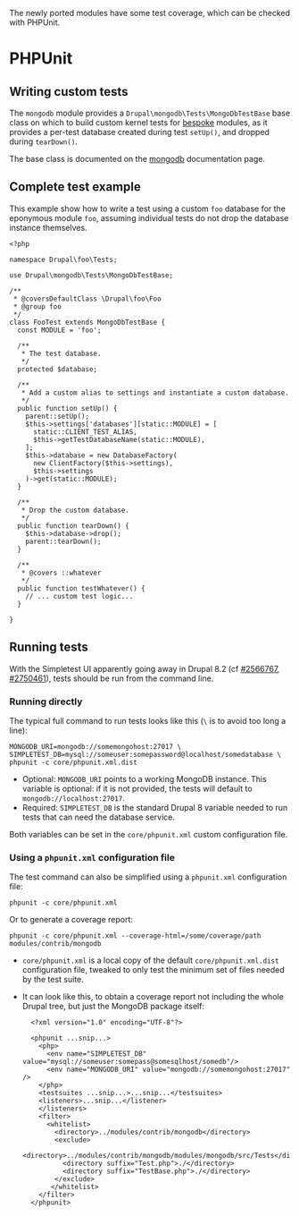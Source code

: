 The newly ported modules have some test coverage, which can be checked with
PHPUnit.

# PHPUnit
## Writing custom tests

The `mongodb` module provides a `Drupal\mongodb\Tests\MongoDbTestBase` base
class on which to build custom kernel tests for [bespoke] modules, as
it provides a per-test database created during test <code>setUp()</code>, and
dropped during <code>tearDown()</code>.

The base class is documented on the [mongodb] documentation page.


## Complete test example

This example show how to write a test using a custom `foo` database for the
eponymous module `foo`, assuming individual tests do not drop the database
instance themselves.

    <?php

    namespace Drupal\foo\Tests;

    use Drupal\mongodb\Tests\MongoDbTestBase;

    /**
     * @coversDefaultClass \Drupal\foo\Foo
     * @group foo
     */
    class FooTest extends MongoDbTestBase {
      const MODULE = 'foo';

      /**
       * The test database.
       */
      protected $database;

      /**
       * Add a custom alias to settings and instantiate a custom database.
       */
      public function setUp() {
        parent::setUp();
        $this->settings['databases'][static::MODULE] = [
          static::CLIENT_TEST_ALIAS,
          $this->getTestDatabaseName(static::MODULE),
        ];
        $this->database = new DatabaseFactory(
          new ClientFactory($this->settings),
          $this->settings
        )->get(static::MODULE);
      }

      /**
       * Drop the custom database.
       */
      public function tearDown() {
        $this->database->drop();
        parent::tearDown();
      }

      /**
       * @covers ::whatever
       */
      public function testWhatever() {
        // ... custom test logic...
      }

    }


[bespoke]: /bespoke
[mongodb]: /modules/mongodb

## Running tests

With the Simpletest UI apparently going away in Drupal 8.2 (cf [#2566767],
[#2750461]), tests should be run from the command line.

[#2566767]: https://www.drupal.org/node/2566767
[#2750461]: https://www.drupal.org/node/2750461

### Running directly

The typical full command to run tests looks like this (`\` is to avoid too long a line):

    MONGODB_URI=mongodb://somemongohost:27017 \
    SIMPLETEST_DB=mysql://someuser:somepassword@localhost/somedatabase \
    phpunit -c core/phpunit.xml.dist

* Optional: `MONGODB_URI` points to a working MongoDB instance. This variable is optional:
  if it is not provided, the tests will default to `mongodb://localhost:27017`.
* Required: `SIMPLETEST_DB` is the standard Drupal 8 variable needed to run tests that
  can need the database service.

Both variables can be set in the `core/phpunit.xml` custom configuration file.


### Using a `phpunit.xml` configuration file

The test command can also be simplified using a `phpunit.xml` configuration file:

    phpunit -c core/phpunit.xml

Or to generate a coverage report:

    phpunit -c core/phpunit.xml --coverage-html=/some/coverage/path modules/contrib/mongodb

* `core/phpunit.xml` is a local copy of the default `core/phpunit.xml.dist`
  configuration file, tweaked to only test the minimum set of files needed by
  the test suite.
* It can look like this, to obtain a coverage report not including the whole
  Drupal tree, but just the MongoDB package itself:

        <?xml version="1.0" encoding="UTF-8"?>

        <phpunit ...snip...>
          <php>
            <env name="SIMPLETEST_DB" value="mysql://someuser:somepass@somesqlhost/somedb"/>
            <env name="MONGODB_URI" value="mongodb://somemongohost:27017" />
          </php>
          <testsuites ...snip...>...snip...</testsuites>
          <listeners>...snip...</listener>
          </listeners>
          <filter>
            <whitelist>
              <directory>../modules/contrib/mongodb</directory>
              <exclude>
                <directory>../modules/contrib/mongodb/modules/mongodb/src/Tests</directory>
                <directory suffix="Test.php">./</directory>
                <directory suffix="TestBase.php">./</directory>
              </exclude>
             </whitelist>
          </filter>
        </phpunit>
